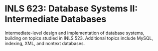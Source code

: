 # INLS 623: Database Systems II: Intermediate Databases

Intermediate-level design and implementation of database systems, building on topics studied in INLS 523. Additional topics include MySQL, indexing, XML, and nontext databases.
